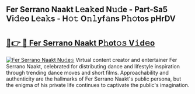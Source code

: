 ## Fer Serrano Naakt L𝚎a𝚔ed N𝚞𝚍e - Part-Sa5 Vi𝚍𝚎o L𝚎a𝚔s - H𝚘𝚝 O𝚗𝚕yf𝚊ns P𝚑𝚘tos pHrDV

# <h2><a href="http://kf8o0w.oniu.top/?m=Fer+Serrano+Naakt">🔗👉 🔴 Fer Serrano Naakt P𝚑ot𝚘𝚜 V𝚒d𝚎o</a></h2>

[![Fer Serrano Naakt Nu𝚍e𝚜](https://i.imgur.com/0qMVB7G.gif)](http://kf8o0w.oniu.top/?m=Fer+Serrano+Naakt)
Virtual content creator and entertainer Fer Serrano Naakt, celebrated for distributing dance and lifestyle inspiration through trending dance moves and short films. Approachability and authenticity are the hallmarks of Fer Serrano Naakt's public persona, but the enigma of his private life continues to captivate the public's imagination.  
